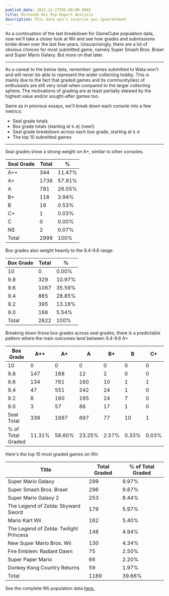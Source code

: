 ```yaml
---
publish_date: 2022-12-27T05:00:00.000Z
title: Nintendo Wii Pop Report Analysis
description: This data won't surprise you (guaranteed)
---
```


As a continuation of the last breakdown for GameCube population data, now we'll take a closer look at Wii and see how grades and submissions broke down over the last few years. Unsurprisingly, there are a lot of obvious choices for most submitted game, namely Super Smash Bros. Brawl and Super Mario Galaxy. But more on that later.

---

As a caveat to the below data, remember: games submitted to Wata won't and will never be able to represent the wider collecting hobby. This is mainly due to the fact that graded games and its community(ies) of enthusiasts are still very small when compared to the larger collecting sphere. The motivations of grading are at least partially skewed by the highest value and/or sought-after games too.

Same as in previous essays, we'll break down each console into a few metrics:

- Seal grade totals
- Box grade totals (starting at `9.0`) (new!)
- Seal grade breakdown across each box grade, starting at `9.0`
- The top 10 submitted games

---

Seal grades show a strong weight on A+, similar to other consoles.

| Seal Grade | Total | %      |
| ---------- | ----- | ------ |
| A++        | 344   | 11.47% |
| A+         | 1736  | 57.91% |
| A          | 781   | 26.05% |
| B+         | 118   | 3.94%  |
| B          | 16    | 0.53%  |
| C+         | 1     | 0.03%  |
| C          | 0     | 0.00%  |
| NS         | 2     | 0.07%  |
| Total      | 2998  | 100%   |

Box grades also weight heavily to the 9.4-9.6 range.

| Box Grade | Total | %      |
| --------- | ----- | ------ |
| 10        | 0     | 0.00%  |
| 9.8       | 329   | 10.97% |
| 9.6       | 1067  | 35.59% |
| 9.4       | 865   | 28.85% |
| 9.2       | 395   | 13.18% |
| 9.0       | 166   | 5.54%  |
| Total     | 2822  | 100%   |

Breaking down those box grades across seal grades, there is a predictable pattern where the main outcomes land between 9.4-9.6 A+

| Box Grade         | A++    | A+     | A      | B+    | B     | C+    | C     | NS    |
| ----------------- | ------ | ------ | ------ | ----- | ----- | ----- | ----- | ----- |
| 10                | 0      | 0      | 0      | 0     | 0     | 0     | 0     | 0     |
| 9.8               | 147    | 168    | 12     | 2     | 0     | 0     | 0     | 0     |
| 9.6               | 134    | 761    | 160    | 10    | 1     | 1     | 0     | 0     |
| 9.4               | 47     | 551    | 242    | 24    | 1     | 0     | 0     | 0     |
| 9.2               | 8      | 160    | 195    | 24    | 7     | 0     | 0     | 1     |
| 9.0               | 3      | 57     | 88     | 17    | 1     | 0     | 0     | 0     |
| Seal Total        | 339    | 1697   | 697    | 77    | 10    | 1     | 0     | 1     |
| % of Total Graded | 11.31% | 56.60% | 23.25% | 2.57% | 0.33% | 0.03% | 0.00% | 0.03% |

Here's the top 10 most graded games on Wii:

| Title                                  | Total Graded | % of Total Graded |
| -------------------------------------- | ------------ | ----------------- |
| Super Mario Galaxy                     | 299          | 9.97%             |
| Super Smash Bros. Brawl                | 296          | 9.87%             |
| Super Mario Galaxy 2                   | 253          | 8.44%             |
| The Legend of Zelda: Skyward Sword     | 179          | 5.97%             |
| Mario Kart Wii                         | 162          | 5.40%             |
| The Legend of Zelda: Twilight Princess | 148          | 4.94%             |
| New Super Mario Bros. Wii              | 130          | 4.34%             |
| Fire Emblem: Radiant Dawn              | 75           | 2.50%             |
| Super Paper Mario                      | 66           | 2.20%             |
| Donkey Kong Country Returns            | 59           | 1.97%             |
| Total                                  | 1189         | 39.66%            |

See the complete Wii population data [here.](https://www.watagames.com/populations/wii/index.html)
